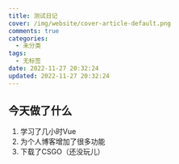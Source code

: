 ```yaml
---
title: 测试日记
cover: /img/website/cover-article-default.png
comments: true
categories:
  - 未分类
tags:
  - 无标签
date: 2022-11-27 20:32:24
updated: 2022-11-27 20:32:24
---
```


## 今天做了什么

1. 学习了几小时Vue
2. 为个人博客增加了很多功能
3. 下载了CSGO（还没玩儿）
